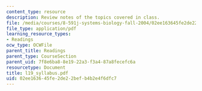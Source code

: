 ```yaml
---
content_type: resource
description: Review notes of the topics covered in class.
file: /media/courses/8-591j-systems-biology-fall-2004/02ee163645fe2de22befb4b2e4f6dfc7_l19_syllabus.pdf
file_type: application/pdf
learning_resource_types:
- Readings
ocw_type: OCWFile
parent_title: Readings
parent_type: CourseSection
parent_uid: 7f8e6ba8-8e19-22a3-f3a4-87a8fecefc6a
resourcetype: Document
title: l19_syllabus.pdf
uid: 02ee1636-45fe-2de2-2bef-b4b2e4f6dfc7
---
```

